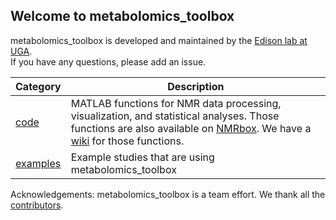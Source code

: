 ## Welcome to metabolomics_toolbox

metabolomics_toolbox is developed and maintained by the [Edison lab at UGA](https://edisonomics.org/).    
If you have any questions, please add an issue.

|Category|Description|
|-|-|
| [code](https://github.com/edisonomics/metabolomics_toolbox/tree/master/code) |MATLAB functions for NMR data processing, visualization, and statistical analyses. Those functions are also available on [NMRbox](https://nmrbox.nmrhub.org/software/metabolomics_toolbox?filter=all~metabolomics#Software%20versions). We have a [wiki](https://github.com/edisonomics/metabolomics_toolbox/wiki/metabolomics_toolbox-wiki) for those functions. |
| [examples](https://github.com/edisonomics/metabolomics_toolbox/tree/master/examples) |Example studies that are using metabolomics_toolbox |

Acknowledgements: metabolomics_toolbox is a team effort. We thank all the [contributors](https://github.com/edisonomics/metabolomics_toolbox/blob/master/acknowledgements.md).
